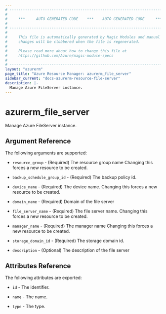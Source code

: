 ```yaml
---
# ----------------------------------------------------------------------------
#
#     ***     AUTO GENERATED CODE    ***    AUTO GENERATED CODE     ***
#
# ----------------------------------------------------------------------------
#
#     This file is automatically generated by Magic Modules and manual
#     changes will be clobbered when the file is regenerated.
#
#     Please read more about how to change this file at
#     https://github.com/Azure/magic-module-specs
#
# ----------------------------------------------------------------------------
layout: "azurerm"
page_title: "Azure Resource Manager: azurerm_file_server"
sidebar_current: "docs-azurerm-resource-file-server"
description: |-
  Manage Azure FileServer instance.
---
```


# azurerm_file_server

Manage Azure FileServer instance.


## Argument Reference

The following arguments are supported:

* `resource_group` - (Required) The resource group name Changing this forces a new resource to be created.

* `backup_schedule_group_id` - (Required) The backup policy id.

* `device_name` - (Required) The device name. Changing this forces a new resource to be created.

* `domain_name` - (Required) Domain of the file server

* `file_server_name` - (Required) The file server name. Changing this forces a new resource to be created.

* `manager_name` - (Required) The manager name Changing this forces a new resource to be created.

* `storage_domain_id` - (Required) The storage domain id.

* `description` - (Optional) The description of the file server

## Attributes Reference

The following attributes are exported:

* `id` - The identifier.

* `name` - The name.

* `type` - The type.
